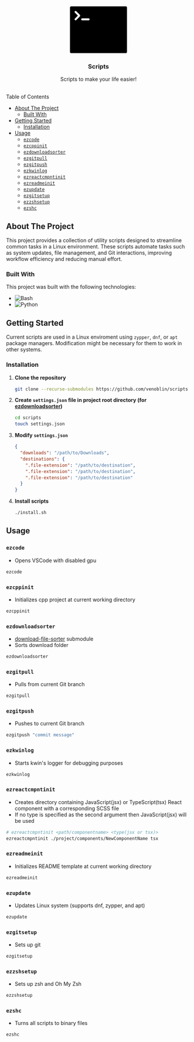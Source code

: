 <br/>
<div align="center">
<a href="https://github.com/venoblin/scripts">
<img src=".project-images/project-logo.png" alt="Termnial logo" height="128px" />
</a>

<h3 align="center">Scripts</h3>
<p align="center">
Scripts to make your life easier!
<br/>
<br/>
</p>
</div>

Table of Contents

- [About The Project](#about-the-project)
  - [Built With](#built-with)
- [Getting Started](#getting-started)
  - [Installation](#installation)
- [Usage](#usage)
  - [`ezcode`](#ezcode)
  - [`ezcppinit`](#ezcppinit)
  - [`ezdownloadsorter`](#ezdownloadsorter)
  - [`ezgitpull`](#ezgitpull)
  - [`ezgitpush`](#ezgitpush)
  - [`ezkwinlog`](#ezkwinlog)
  - [`ezreactcmpntinit`](#ezreactcmpntinit)
  - [`ezreadmeinit`](#ezreadmeinit)
  - [`ezupdate`](#ezupdate)
  - [`ezgitsetup`](#ezgitsetup)
  - [`ezzshsetup`](#ezzshsetup)
  - [`ezshc`](#ezshc)

## About The Project
This project provides a collection of utility scripts designed to streamline common tasks in a Linux environment. These scripts automate tasks such as system updates, file management, and Git interactions, improving workflow efficiency and reducing manual effort.

### Built With
This project was built with the following technologies:

- <img src="https://img.shields.io/badge/Bash-4EAA25?logo=gnubash&logoColor=fff" alt="Bash" />
- <img src="https://img.shields.io/badge/Python-3776AB?logo=python&logoColor=fff" alt="Python" />

## Getting Started
Current scripts are used in a Linux enviroment using `zypper`, `dnf`, or `apt` package managers. Modification might be necessary for them to work in other systems.

### Installation
1. **Clone the repository** 
    ```sh
    git clone --recurse-submodules https://github.com/venoblin/scripts
    ```

2. **Create `settings.json` file in project root directory (for [ezdownloadsorter](https://github.com/venoblin/download-file-sorter))**
    ```sh
    cd scripts
    touch settings.json
    ```

3. **Modify `settings.json`** 
    ```json
    {
      "downloads": "/path/to/Downloads",
      "destinations": {
        ".file-extension": "/path/to/destination",
        ".file-extension": "/path/to/destination",
        ".file-extension": "/path/to/destination"
      }
    }
    ```

4. **Install scripts** 
    ```sh
    ./install.sh
    ```

## Usage
### `ezcode` 
- Opens VSCode with disabled gpu
```sh
ezcode
```

### `ezcppinit` 
- Initializes cpp project at current working directory
```sh
ezcppinit
```

### `ezdownloadsorter`
- [download-file-sorter](https://github.com/venoblin/download-file-sorter) submodule
- Sorts download folder
```sh
ezdownloadsorter
```

### `ezgitpull` 
- Pulls from current Git branch
```sh
ezgitpull
```

### `ezgitpush` 
- Pushes to current Git branch
```sh
ezgitpush "commit message"
```

### `ezkwinlog` 
- Starts kwin's logger for debugging purposes
```sh
ezkwinlog
```

### `ezreactcmpntinit`
- Creates directory containing JavaScript(jsx) or TypeScript(tsx) React component 
with a corresponding SCSS file 
- If no type is specified as the second argument 
then JavaScript(jsx) will be used
```sh
# ezreactcmpntinit <path/componentname> <type(jsx or tsx)>
ezreactcmpntinit ./project/components/NewComponentName tsx
```

### `ezreadmeinit` 
- Initializes README template at current working directory
```sh
ezreadmeinit
```

### `ezupdate` 
- Updates Linux system (supports dnf, zypper, and apt)
```sh
ezupdate
```

### `ezgitsetup` 
- Sets up git
```sh
ezgitsetup
```

### `ezzshsetup` 
- Sets up zsh and Oh My Zsh
```sh
ezzshsetup
```

### `ezshc` 
- Turns all scripts to binary files
```sh
ezshc
```
